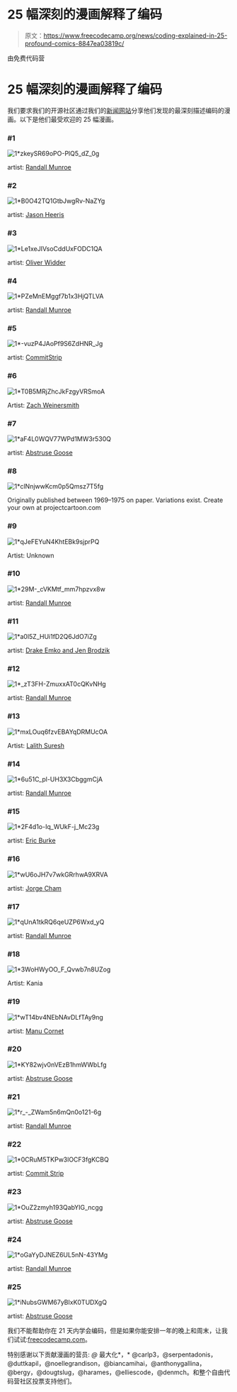 # 25 幅深刻的漫画解释了编码

> 原文：<https://www.freecodecamp.org/news/coding-explained-in-25-profound-comics-8847ea03819c/>

由免费代码营

# 25 幅深刻的漫画解释了编码

我们要求我们的开源社区通过我们的[新闻网站](http://freecodecamp.com/news?ref=25comics)分享他们发现的最深刻描述编码的漫画。以下是他们最受欢迎的 25 幅漫画。

### #1

![1*zkeySR69oPO-PlQ5_dZ_0g](img/69cc568dcf80b160c9f106f4044b69fb.png)

artist: [Randall Munroe](http://xkcd.com/license.html)

### #2

![1*B0O42TQ1GtbJwgRv-NaZYg](img/12aa896529b14b6fd32651e5603fdb5b.png)

artist: [Jason Heeris](http://creativecommons.org/licenses/by-nc-nd/2.5/au/)

### #3

![1*Le1xeJIVsoCddUxFODC1QA](img/ff02767995341f29329301f8e8bc6563.png)

artist: [Oliver Widder](http://geek-and-poke.com/)

### #4

![1*PZeMnEMggf7b1x3HjQTLVA](img/0eaca84f4bc9639a8366123f728fa6ff.png)

artist: [Randall Munroe](http://xkcd.com/license.html)

### #5

![1*-vuzP4JAoPf9S6ZdHNR_Jg](img/456251ea37162b8b796a8593c713b3b1.png)

artist: [CommitStrip](http://www.commitstrip.com/en/about/)

### #6

![1*T0B5MRjZhcJkFzgyVRSmoA](img/56aa08c6687ac760368b71ff3bde4681.png)

Artist: [Zach Weinersmith](http://www.smbc-comics.com/)

### #7

![1*aF4L0WQV77WPd1MW3r530Q](img/4b7c446cf004651f52395481f93fd652.png)

artist: [Abstruse Goose](http://creativecommons.org/licenses/by-nc/3.0/us/)

### #8

![1*clNnjwwKcm0p5Qmsz7T5fg](img/8dbeabca2385ae3e8d6b7e582e874af4.png)

Originally published between 1969–1975 on paper. Variations exist. Create your own at projectcartoon.com

### #9

![1*qJeFEYuN4KhtEBk9sjprPQ](img/2e351874b0e932634e6a163def2f6067.png)

Artist: Unknown

### #10

![1*29M-_cVKMtf_mm7hpzvx8w](img/d481ba1cff668829993a0310ffeb04d4.png)

artist: [Randall Munroe](http://xkcd.com/license.html)

### #11

![1*a0l5Z_HUi1fD2Q6JdO7iZg](img/0a4b5ef9559d3d3faa8ed55524dcbfed.png)

artist: [Drake Emko and Jen Brodzik](http://hackles.org/index.html)

### #12

![1*_zT3FH-ZmuxxAT0cQKvNHg](img/e9ee48b9133bd6f278f1561e8eb6149b.png)

artist: [Randall Munroe](http://xkcd.com/license.html)

### #13

![1*mxLOuq6fzvEBAYqDRMUcOA](img/1b78177b7234ac7b87165a6f074530cc.png)

Artist: [Lalith Suresh](http://lalith.in/2012/06/07/academic-code-quality/)

### #14

![1*6u51C_pl-UH3X3CbggmCjA](img/ff4c819076ee2d2a404c77f5c840099a.png)

artist: [Randall Munroe](http://xkcd.com/license.html)

### #15

![1*2F4d1o-Iq_WUkF-j_Mc23g](img/970ae008322c16314b6dc241127c99ab.png)

artist: [Eric Burke](http://stuffthathappens.com/?f)

### #16

![1*wU6oJH7v7wkGRrhwA9XRVA](img/80439f6e5e3a17286a9cbf4688c7c4fd.png)

artist: [Jorge Cham](http://jorgecham.com/)

### #17

![1*qUnA1tkRQ6qeUZP6Wxd_yQ](img/cef81c73a8234f20fc124f16ac3f11bf.png)

artist: [Randall Munroe](http://xkcd.com/license.html)

### #18

![1*3WoHWyOO_F_Qvwb7n8UZog](img/819bdd28f2a4e6dd5c1cb165929edd25.png)

Artist: Kania

### #19

![1*wT14bv4NEbNAvDLfTAy9ng](img/ddb3e32b71a1b35fdbd671fa6dc451ef.png)

artist: [Manu Cornet](https://plus.google.com/+ManuCornet/posts)

### #20

![1*KY82wjv0nVEzB1hmWWbLfg](img/810b62749de4e0e28ac616154297d30e.png)

artist: [Abstruse Goose](http://creativecommons.org/licenses/by-nc/3.0/us/)

### #21

![1*r_-_ZWam5n6mQn0o121-6g](img/2cf2c920f638d63a9041e607ed420f86.png)

artist: [Randall Munroe](http://xkcd.com/license.html)

### #22

![1*0CRuM5TKPw3lOCF3fgKCBQ](img/c98c096420f8035c8c6e2495ab991979.png)

artist: [Commit Strip](http://www.commitstrip.com/en/about/)

### #23

![1*OuZ2zmyh193QabYIG_ncgg](img/e343f8b5de7a364d3b131e26f9be355f.png)

artist: [Abstruse Goose](http://creativecommons.org/licenses/by-nc/3.0/us/)

### #24

![1*oGaYyDJNEZ6UL5nN-43YMg](img/c4ce704483c87168f9238c96f6e7de6c.png)

artist: [Randall Munroe](http://xkcd.com/license.html)

### #25

![1*iNubsGWM67yBIxK0TUDXgQ](img/c97cc481bd17e5f3a425c03c94fe6ba7.png)

artist: [Abstruse Goose](http://creativecommons.org/licenses/by-nc/3.0/us/)

我们不能帮助你在 21 天内学会编码，但是如果你能安排一年的晚上和周末，让我们试试:[freecodecamp.com](http://freecodecamp.com?ref=25comics)。

特别感谢以下贡献漫画的营员: *@* 最大化*，* @carlp3，@serpentadonis，@duttkapil，@noellegrandison，@biancamihai，@anthonygallina，@bergy，@dougtslug，@harames，@elliescode，@denmch。和整个自由代码营社区投票支持他们。